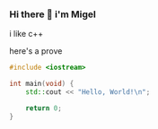 ### Hi there 👋 i'm Migel

i like c++

here's a prove
```cpp
#include <iostream>

int main(void) {
    std::cout << "Hello, World!\n";

    return 0;
}
```
